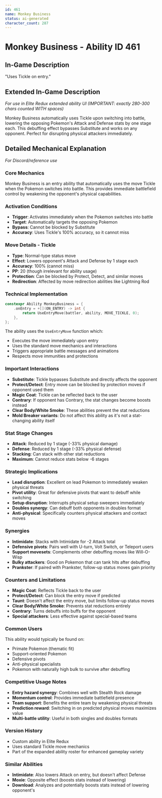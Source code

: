 ```yaml
---
id: 461
name: Monkey Business
status: ai-generated
character_count: 287
---
```


# Monkey Business - Ability ID 461

## In-Game Description
"Uses Tickle on entry."

## Extended In-Game Description
*For use in Elite Redux extended ability UI (IMPORTANT: exactly 280-300 chars counted WITH spaces)*

Monkey Business automatically uses Tickle upon switching into battle, lowering the opposing Pokemon's Attack and Defense stats by one stage each. This debuffing effect bypasses Substitute and works on any opponent. Perfect for disrupting physical attackers immediately.

## Detailed Mechanical Explanation
*For Discord/reference use*

### Core Mechanics
Monkey Business is an entry ability that automatically uses the move Tickle when the Pokemon switches into battle. This provides immediate battlefield control by weakening the opponent's physical capabilities.

### Activation Conditions
- **Trigger**: Activates immediately when the Pokemon switches into battle
- **Target**: Automatically targets the opposing Pokemon
- **Bypass**: Cannot be blocked by Substitute
- **Accuracy**: Uses Tickle's 100% accuracy, so it cannot miss

### Move Details - Tickle
- **Type**: Normal-type status move
- **Effect**: Lowers opponent's Attack and Defense by 1 stage each
- **Accuracy**: 100% (cannot miss)
- **PP**: 20 (though irrelevant for ability usage)
- **Protection**: Can be blocked by Protect, Detect, and similar moves
- **Redirection**: Affected by move redirection abilities like Lightning Rod

### Technical Implementation
```c
constexpr Ability MonkeyBusiness = {
    .onEntry = +[](ON_ENTRY) -> int { 
        return UseEntryMove(battler, ability, MOVE_TICKLE, 0); 
    },
};
```

The ability uses the `UseEntryMove` function which:
- Executes the move immediately upon entry
- Uses the standard move mechanics and interactions
- Triggers appropriate battle messages and animations
- Respects move immunities and protections

### Important Interactions
- **Substitute**: Tickle bypasses Substitute and directly affects the opponent
- **Protect/Detect**: Entry move can be blocked by protection moves if opponent used them
- **Magic Coat**: Tickle can be reflected back to the user
- **Contrary**: If opponent has Contrary, the stat changes become boosts instead
- **Clear Body/White Smoke**: These abilities prevent the stat reductions
- **Mold Breaker variants**: Do not affect this ability as it's not a stat-changing ability itself

### Stat Stage Changes
- **Attack**: Reduced by 1 stage (-33% physical damage)
- **Defense**: Reduced by 1 stage (-33% physical defense)
- **Stacking**: Can stack with other stat reductions
- **Maximum**: Cannot reduce stats below -6 stages

### Strategic Implications
- **Lead disruption**: Excellent on lead Pokemon to immediately weaken physical threats
- **Pivot utility**: Great for defensive pivots that want to debuff while switching
- **Setup disruption**: Interrupts physical setup sweepers immediately
- **Doubles synergy**: Can debuff both opponents in doubles format
- **Anti-physical**: Specifically counters physical attackers and contact moves

### Synergies
- **Intimidate**: Stacks with Intimidate for -2 Attack total
- **Defensive pivots**: Pairs well with U-turn, Volt Switch, or Teleport users
- **Support movesets**: Complements other debuffing moves like Will-O-Wisp
- **Bulky attackers**: Good on Pokemon that can tank hits after debuffing
- **Prankster**: If paired with Prankster, follow-up status moves gain priority

### Counters and Limitations
- **Magic Coat**: Reflects Tickle back to the user
- **Protect/Detect**: Can block the entry move if predicted
- **Taunt**: Doesn't affect the entry move, but limits follow-up status moves
- **Clear Body/White Smoke**: Prevents stat reductions entirely
- **Contrary**: Turns debuffs into buffs for the opponent
- **Special attackers**: Less effective against special-based teams

### Common Users
This ability would typically be found on:
- Primate Pokemon (thematic fit)
- Support-oriented Pokemon
- Defensive pivots
- Anti-physical specialists
- Pokemon with naturally high bulk to survive after debuffing

### Competitive Usage Notes
- **Entry hazard synergy**: Combines well with Stealth Rock damage
- **Momentum control**: Provides immediate battlefield presence
- **Team support**: Benefits the entire team by weakening physical threats
- **Prediction reward**: Switching in on predicted physical moves maximizes value
- **Multi-battle utility**: Useful in both singles and doubles formats

### Version History
- Custom ability in Elite Redux
- Uses standard Tickle move mechanics
- Part of the expanded ability roster for enhanced gameplay variety

### Similar Abilities
- **Intimidate**: Also lowers Attack on entry, but doesn't affect Defense
- **Moxie**: Opposite effect (boosts stats instead of lowering)
- **Download**: Analyzes and potentially boosts stats instead of lowering opponent's
